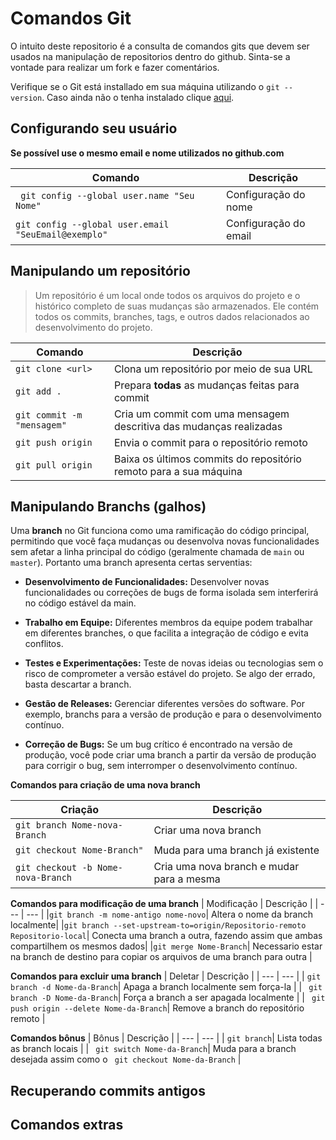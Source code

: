 # Comandos Git

O intuito deste repositorio é a consulta de comandos gits que devem ser usados na manipulação de repositorios dentro do github. Sinta-se a vontade para realizar um fork e fazer comentários.

Verifique se o Git está installado em sua máquina utilizando o ``` git --version ```. Caso ainda não o tenha instalado clique [aqui](https://git-scm.com/downloads).

## Configurando seu usuário
**Se possível use o mesmo email e nome utilizados no github.com**


| Comando | Descrição |
| --- | --- |
|` git config --global user.name "Seu Nome"`| Configuração do nome |
|` git config --global user.email "SeuEmail@exemplo" `| Configuração do email |

## Manipulando um repositório
> Um repositório é um local onde todos os arquivos do projeto e o histórico completo de suas mudanças são armazenados. Ele contém todos os commits, branches, tags, e outros dados relacionados ao desenvolvimento do projeto.

| Comando | Descrição |
| --- | --- |
| ` git clone <url> `| Clona um repositório por meio de sua URL |
| ` git add . `| Prepara **todas** as mudanças feitas para commit |
| ` git commit -m "mensagem" `| Cria um commit com uma mensagem descritiva das mudanças realizadas |
| ` git push origin `| Envia o commit para o repositório remoto |
| ` git pull origin `| Baixa os últimos commits do repositório remoto para a sua máquina |

## Manipulando Branchs (galhos)

Uma **branch** no Git funciona como uma ramificação do código principal, permitindo que você faça mudanças ou desenvolva novas funcionalidades sem afetar a linha principal do código (geralmente chamada de `main` ou `master`). Portanto uma branch apresenta certas serventias:

* **Desenvolvimento de Funcionalidades:** Desenvolver novas funcionalidades ou correções de bugs de forma isolada sem interferirá no código estável da main.

* **Trabalho em Equipe:** Diferentes membros da equipe podem trabalhar em diferentes branches, o que facilita a integração de código e evita conflitos.

* **Testes e Experimentações:** Teste de novas ideias ou tecnologias sem o risco de comprometer a versão estável do projeto. Se algo der errado, basta descartar a branch.

* **Gestão de Releases:** Gerenciar diferentes versões do software. Por exemplo, branchs para a versão de produção e para o desenvolvimento contínuo.

* **Correção de Bugs:** Se um bug crítico é encontrado na versão de produção, você pode criar uma branch a partir da versão de produção para corrigir o bug, sem interromper o desenvolvimento contínuo.

**Comandos para criação de uma nova branch**

| Criação | Descrição |
| --- | --- |
| ` git branch Nome-nova-Branch `| Criar uma nova branch |
| ` git checkout Nome-Branch" `| Muda para uma branch já existente |
| ` git checkout -b Nome-nova-Branch `| Cria uma nova branch e mudar para a mesma |


**Comandos para modificação de uma branch**
| Modificação | Descrição |
| --- | --- |
|` git branch -m nome-antigo nome-novo `| Altera o nome da branch localmente|
|` git branch --set-upstream-to=origin/Repositorio-remoto Repositorio-local `| Conecta uma branch a outra, fazendo assim que ambas compartilhem os mesmos dados|
|` git merge Nome-Branch `| Necessario estar na branch de destino para copiar os arquivos de uma branch para outra |


**Comandos para excluir uma branch**
| Deletar | Descrição |
| --- | --- |
| ` git branch -d Nome-da-Branch `| Apaga a branch localmente sem força-la |
| ` git branch -D Nome-da-Branch`| Força a branch a ser apagada localmente |
| ` git push origin --delete Nome-da-Branch`| Remove a branch do repositório remoto |


**Comandos bônus**
| Bônus | Descrição |
| --- | --- |
| ` git branch `| Lista todas as branch locais |
| ` git switch Nome-da-Branch`| Muda para a branch desejada assim como o ` git checkout Nome-da-Branch` |

## Recuperando commits antigos

## Comandos extras

